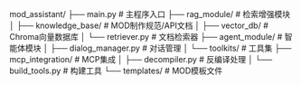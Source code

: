 mod_assistant/
├── main.py              # 主程序入口
├── rag_module/          # 检索增强模块
│   ├── knowledge_base/  # MOD制作规范/API文档
│   ├── vector_db/       # Chroma向量数据库
│   └── retriever.py     # 文档检索器
├── agent_module/        # 智能体模块
│   ├── dialog_manager.py # 对话管理
│   └── toolkits/        # 工具集
├── mcp_integration/     # MCP集成
│   ├── decompiler.py    # 反编译处理
│   └── build_tools.py   # 构建工具
└── templates/           # MOD模板文件